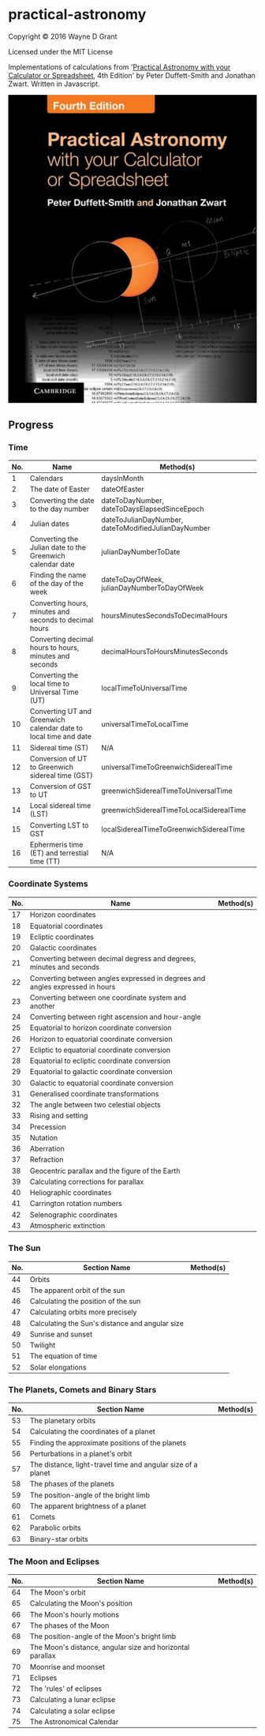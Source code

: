 # practical-astronomy

Copyright © 2016 Wayne D Grant

Licensed under the MIT License

Implementations of calculations from '[Practical Astronomy with your Calculator or Spreadsheet](https://en.wikipedia.org/wiki/Practical_Astronomy_with_your_Calculator), 4th Edition' by Peter Duffett-Smith and Jonathan Zwart. Written in Javascript.

![alt tag](practical-astronomy-with-your-calculator-or-spreadsheet.jpg)

## Progress

### Time

| No. | Name                                                             | Method(s)                                                            |
|-----|------------------------------------------------------------------|----------------------------------------------------------------------|
| 1   | Calendars                                                        | daysInMonth                                                          |
| 2   | The date of Easter                                               | dateOfEaster                                                         |
| 3   | Converting the date to the day number                            | dateToDayNumber, dateToDaysElapsedSinceEpoch                         |
| 4   | Julian dates                                                     | dateToJulianDayNumber, dateToModifiedJulianDayNumber                 |
| 5   | Converting the Julian date to the Greenwich calendar date        | julianDayNumberToDate                                                |
| 6   | Finding the name of the day of the week                          | dateToDayOfWeek, julianDayNumberToDayOfWeek                          |
| 7   | Converting hours, minutes and seconds to decimal hours           | hoursMinutesSecondsToDecimalHours                                    |
| 8   | Converting decimal hours to hours, minutes and seconds           | decimalHoursToHoursMinutesSeconds                                    |
| 9   | Converting the local time to Universal Time (UT)                 | localTimeToUniversalTime                                             |
| 10  | Converting UT and Greenwich calendar date to local time and date | universalTimeToLocalTime                                             |
| 11  | Sidereal time (ST)                                               | N/A                                                                  |
| 12  | Conversion of UT to Greenwich sidereal time (GST)                | universalTimeToGreenwichSiderealTime                                 |
| 13  | Conversion of GST to UT                                          | greenwichSiderealTimeToUniversalTime                                 |
| 14  | Local sidereal time (LST)                                        | greenwichSiderealTimeToLocalSiderealTime                             |
| 15  | Converting LST to GST                                            | localSiderealTimeToGreenwichSiderealTime                             |
| 16  | Ephermeris time (ET) and terrestial time (TT)                    | N/A                                                                  |

### Coordinate Systems

| No. | Name                                                                         | Method(s)                                              |
|-----|------------------------------------------------------------------------------|--------------------------------------------------------|
| 17  | Horizon coordinates                                                          |                                                        |
| 18  | Equatorial coordinates                                                       |                                                        |
| 19  | Ecliptic coordinates                                                         |                                                        |
| 20  | Galactic coordinates                                                         |                                                        |
| 21  | Converting between decimal degress and degrees, minutes and seconds          |                                                        |
| 22  | Converting between angles expressed in degrees and angles expressed in hours |                                                        |
| 23  | Converting between one coordinate system and another                         |                                                        |
| 24  | Converting between right ascension and hour-angle                            |                                                        |
| 25  | Equatorial to horizon coordinate conversion                                  |                                                        |
| 26  | Horizon to equatorial coordinate conversion                                  |                                                        |
| 27  | Ecliptic to equatorial coordinate conversion                                 |                                                        |
| 28  | Equatorial to ecliptic coordinate conversion                                 |                                                        |
| 29  | Equatorial to galactic coordinate conversion                                 |                                                        |
| 30  | Galactic to equatorial coordinate conversion                                 |                                                        |
| 31  | Generalised coordinate transformations                                       |                                                        |
| 32  | The angle between two celestial objects                                      |                                                        |
| 33  | Rising and setting                                                           |                                                        |
| 34  | Precession                                                                   |                                                        |
| 35  | Nutation                                                                     |                                                        |
| 36  | Aberration                                                                   |                                                        |
| 37  | Refraction                                                                   |                                                        |
| 38  | Geocentric parallax and the figure of the Earth                              |                                                        |
| 39  | Calculating corrections for parallax                                         |                                                        |
| 40  | Heliographic coordinates                                                     |                                                        |
| 41  | Carrington rotation numbers                                                  |                                                        |
| 42  | Selenographic coordinates                                                    |                                                        |
| 43  | Atmospheric extinction                                                       |                                                        |

### The Sun

| No. | Section Name                                    | Method(s)                                              |
|-----|-------------------------------------------------|--------------------------------------------------------|
| 44  | Orbits                                          |                                                        |
| 45  | The apparent orbit of the sun                   |                                                        |
| 46  | Calculating the position of the sun             |                                                        |
| 47  | Calculating orbits more precisely               |                                                        |
| 48  | Calculating the Sun's distance and angular size |                                                        |
| 49  | Sunrise and sunset                              |                                                        |
| 50  | Twilight                                        |                                                        |
| 51  | The equation of time                            |                                                        |
| 52  | Solar elongations                               |                                                        |

### The Planets, Comets and Binary Stars

| No. | Section Name                                                 | Method(s)                                              |
|-----|--------------------------------------------------------------|--------------------------------------------------------|
| 53  | The planetary orbits                                         |                                                        |
| 54  | Calculating the coordinates of a planet                      |                                                        |
| 55  | Finding the approximate positions of the planets             |                                                        |
| 56  | Perturbations in a planet's orbit                            |                                                        |
| 57  | The distance, light-travel time and angular size of a planet |                                                        |
| 58  | The phases of the planets                                    |                                                        |
| 59  | The position-angle of the bright limb                        |                                                        |
| 60  | The apparent brightness of a planet                          |                                                        |
| 61  | Comets                                                       |                                                        |
| 62  | Parabolic orbits                                             |                                                        |
| 63  | Binary-star orbits                                           |                                                        |

### The Moon and Eclipses

| No. | Section Name                                              | Method(s)                                              |
|-----|-----------------------------------------------------------|--------------------------------------------------------|
| 64  | The Moon's orbit                                          |                                                        |
| 65  | Calculating the Moon's position                           |                                                        |
| 66  | The Moon's hourly motions                                 |                                                        |
| 67  | The phases of the Moon                                    |                                                        |
| 68  | The position-angle of the Moon's bright limb              |                                                        |
| 69  | The Moon's distance, angular size and horizontal parallax |                                                        |
| 70  | Moonrise and moonset                                      |                                                        |
| 71  | Eclipses                                                  |                                                        |
| 72  | The 'rules' of eclipses                                   |                                                        |
| 73  | Calculating a lunar eclipse                               |                                                        |
| 74  | Calculating a solar eclipse                               |                                                        |
| 75  | The Astronomical Calendar                                 |                                                        |
